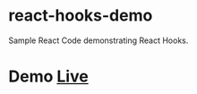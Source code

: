 # react-hooks-demo
Sample React Code demonstrating React Hooks.
# Demo [Live](https://martyh-react-cart-demo.netlify.app/)
